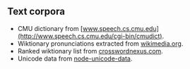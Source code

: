 ## Text corpora

- CMU dictionary from [www.speech.cs.cmu.edu](http://www.speech.cs.cmu.edu/cgi-bin/cmudict).
- Wiktionary pronunciations extracted from [wikimedia.org](https://dumps.wikimedia.org/enwiktionary/).
- Ranked wiktionary list from [crosswordnexus.com](http://crosswordnexus.com/wiki/downloadwiki.php).
- Unicode data from [node-unicode-data](https://github.com/mathiasbynens/node-unicode-data/tree/master/data).
